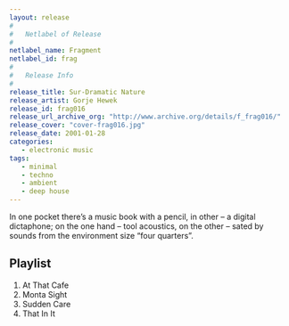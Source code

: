 ```yaml
---
layout: release
#
#   Netlabel of Release
#
netlabel_name: Fragment
netlabel_id: frag
#
#   Release Info
#
release_title: Sur-Dramatic Nature
release_artist: Gorje Hewek
release_id: frag016
release_url_archive_org: "http://www.archive.org/details/f_frag016/"
release_cover: "cover-frag016.jpg"
release_date: 2001-01-28
categories:
   - electronic music
tags:
   - minimal
   - techno
   - ambient
   - deep house
---
```

In one pocket there’s a music book with a pencil, in other – a digital dictaphone; on the one hand – tool acoustics, on the other – sated by sounds from the environment size “four quarters”.



## Playlist

01. At That Cafe
02. Monta Sight
03. Sudden Care
04. That In It

